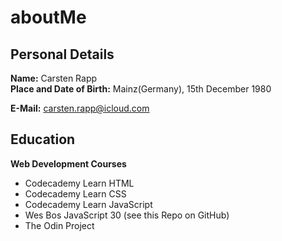 # aboutMe

## Personal Details  

**Name:** Carsten Rapp  
**Place and Date of Birth:** Mainz(Germany), 15th December 1980

**E-Mail:** carsten.rapp@icloud.com    

## Education  

**Web Development Courses**
* Codecademy Learn HTML
* Codecademy Learn CSS  
* Codecademy Learn JavaScript
* Wes Bos JavaScript 30 (see this Repo on GitHub)
* The Odin Project      
